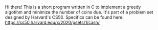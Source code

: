 Hi there! 
This is a short program written in C to implement a greedy algotihm and minimize the number of coins due. It's part of a problem set designed by Harvard's CS50. 
Specifics can be found here: https://cs50.harvard.edu/x/2020/psets/1/cash/